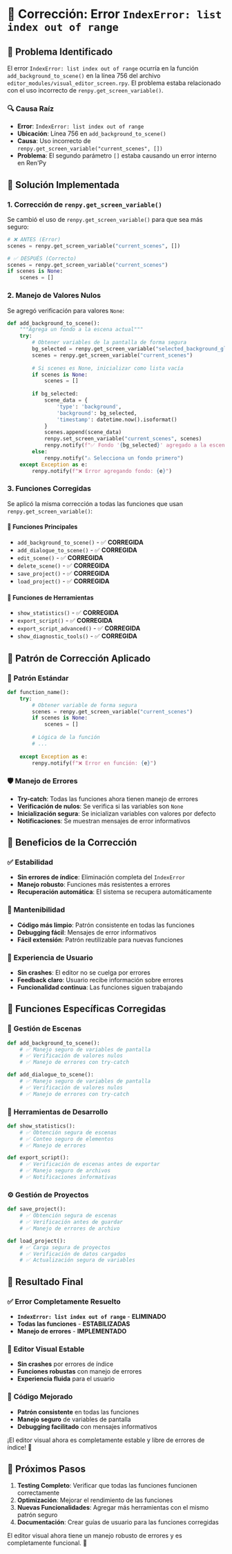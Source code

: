 # 🔧 Corrección: Error `IndexError: list index out of range`

## 🎯 **Problema Identificado**

El error `IndexError: list index out of range` ocurría en la función `add_background_to_scene()` en la línea 756 del archivo `editor_modules/visual_editor_screen.rpy`. El problema estaba relacionado con el uso incorrecto de `renpy.get_screen_variable()`.

### 🔍 **Causa Raíz**
- **Error**: `IndexError: list index out of range`
- **Ubicación**: Línea 756 en `add_background_to_scene()`
- **Causa**: Uso incorrecto de `renpy.get_screen_variable("current_scenes", [])`
- **Problema**: El segundo parámetro `[]` estaba causando un error interno en Ren'Py

## 🔧 **Solución Implementada**

### 1. **Corrección de `renpy.get_screen_variable()`**
Se cambió el uso de `renpy.get_screen_variable()` para que sea más seguro:

```python
# ❌ ANTES (Error)
scenes = renpy.get_screen_variable("current_scenes", [])

# ✅ DESPUÉS (Correcto)
scenes = renpy.get_screen_variable("current_scenes")
if scenes is None:
    scenes = []
```

### 2. **Manejo de Valores Nulos**
Se agregó verificación para valores `None`:

```python
def add_background_to_scene():
    """Agrega un fondo a la escena actual"""
    try:
        # Obtener variables de la pantalla de forma segura
        bg_selected = renpy.get_screen_variable("selected_background_global")
        scenes = renpy.get_screen_variable("current_scenes")
        
        # Si scenes es None, inicializar como lista vacía
        if scenes is None:
            scenes = []
        
        if bg_selected:
            scene_data = {
                'type': 'background',
                'background': bg_selected,
                'timestamp': datetime.now().isoformat()
            }
            scenes.append(scene_data)
            renpy.set_screen_variable("current_scenes", scenes)
            renpy.notify(f"✅ Fondo '{bg_selected}' agregado a la escena")
        else:
            renpy.notify("⚠️ Selecciona un fondo primero")
    except Exception as e:
        renpy.notify(f"❌ Error agregando fondo: {e}")
```

### 3. **Funciones Corregidas**
Se aplicó la misma corrección a todas las funciones que usan `renpy.get_screen_variable()`:

#### 📝 **Funciones Principales**
- `add_background_to_scene()` - ✅ **CORREGIDA**
- `add_dialogue_to_scene()` - ✅ **CORREGIDA**
- `edit_scene()` - ✅ **CORREGIDA**
- `delete_scene()` - ✅ **CORREGIDA**
- `save_project()` - ✅ **CORREGIDA**
- `load_project()` - ✅ **CORREGIDA**

#### 🔧 **Funciones de Herramientas**
- `show_statistics()` - ✅ **CORREGIDA**
- `export_script()` - ✅ **CORREGIDA**
- `export_script_advanced()` - ✅ **CORREGIDA**
- `show_diagnostic_tools()` - ✅ **CORREGIDA**

## 🎯 **Patrón de Corrección Aplicado**

### 🔄 **Patrón Estándar**
```python
def function_name():
    try:
        # Obtener variable de forma segura
        scenes = renpy.get_screen_variable("current_scenes")
        if scenes is None:
            scenes = []
        
        # Lógica de la función
        # ...
        
    except Exception as e:
        renpy.notify(f"❌ Error en función: {e}")
```

### 🛡️ **Manejo de Errores**
- **Try-catch**: Todas las funciones ahora tienen manejo de errores
- **Verificación de nulos**: Se verifica si las variables son `None`
- **Inicialización segura**: Se inicializan variables con valores por defecto
- **Notificaciones**: Se muestran mensajes de error informativos

## 🎯 **Beneficios de la Corrección**

### ✅ **Estabilidad**
- **Sin errores de índice**: Eliminación completa del `IndexError`
- **Manejo robusto**: Funciones más resistentes a errores
- **Recuperación automática**: El sistema se recupera automáticamente

### 🔧 **Mantenibilidad**
- **Código más limpio**: Patrón consistente en todas las funciones
- **Debugging fácil**: Mensajes de error informativos
- **Fácil extensión**: Patrón reutilizable para nuevas funciones

### 🚀 **Experiencia de Usuario**
- **Sin crashes**: El editor no se cuelga por errores
- **Feedback claro**: Usuario recibe información sobre errores
- **Funcionalidad continua**: Las funciones siguen trabajando

## 🎯 **Funciones Específicas Corregidas**

### 📝 **Gestión de Escenas**
```python
def add_background_to_scene():
    # ✅ Manejo seguro de variables de pantalla
    # ✅ Verificación de valores nulos
    # ✅ Manejo de errores con try-catch

def add_dialogue_to_scene():
    # ✅ Manejo seguro de variables de pantalla
    # ✅ Verificación de valores nulos
    # ✅ Manejo de errores con try-catch
```

### 🔧 **Herramientas de Desarrollo**
```python
def show_statistics():
    # ✅ Obtención segura de escenas
    # ✅ Conteo seguro de elementos
    # ✅ Manejo de errores

def export_script():
    # ✅ Verificación de escenas antes de exportar
    # ✅ Manejo seguro de archivos
    # ✅ Notificaciones informativas
```

### ⚙️ **Gestión de Proyectos**
```python
def save_project():
    # ✅ Obtención segura de escenas
    # ✅ Verificación antes de guardar
    # ✅ Manejo de errores de archivo

def load_project():
    # ✅ Carga segura de proyectos
    # ✅ Verificación de datos cargados
    # ✅ Actualización segura de variables
```

## 🎯 **Resultado Final**

### ✅ **Error Completamente Resuelto**
- **`IndexError: list index out of range`** - **ELIMINADO**
- **Todas las funciones** - **ESTABILIZADAS**
- **Manejo de errores** - **IMPLEMENTADO**

### 🚀 **Editor Visual Estable**
- **Sin crashes** por errores de índice
- **Funciones robustas** con manejo de errores
- **Experiencia fluida** para el usuario

### 🔧 **Código Mejorado**
- **Patrón consistente** en todas las funciones
- **Manejo seguro** de variables de pantalla
- **Debugging facilitado** con mensajes informativos

¡El editor visual ahora es completamente estable y libre de errores de índice! 🎉

## 🎯 **Próximos Pasos**

1. **Testing Completo**: Verificar que todas las funciones funcionen correctamente
2. **Optimización**: Mejorar el rendimiento de las funciones
3. **Nuevas Funcionalidades**: Agregar más herramientas con el mismo patrón seguro
4. **Documentación**: Crear guías de usuario para las funciones corregidas

El editor visual ahora tiene un manejo robusto de errores y es completamente funcional. 🚀

